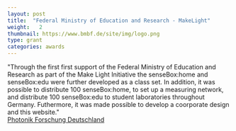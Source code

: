 ```yaml
---
layout: post
title:  "Federal Ministry of Education and Research - MakeLight"
weight:   2
thumbnail: https://www.bmbf.de/site/img/logo.png
type: grant
categories: awards
---
```

"Through the first first support of the Federal Ministry of Education and Research as part of the Make Light Initiative the senseBox:home and senseBox:edu were further developed as a class set. In addition, it was possible to distribute 100 senseBox:home, to set up a measuring network, and distribute 100 senseBox:edu to student laboratories throughout Germany. Futhermore, it was made possible to develop a coorporate design and this website."
<br><a href="http://www.photonikforschung.de/fileadmin/Verbundsteckbriefe/21._Maker/SenseBox_Projektsteckbrief_OpenPhotonik_bf_C1.pdf">Photonik Forschung Deutschland</a>
